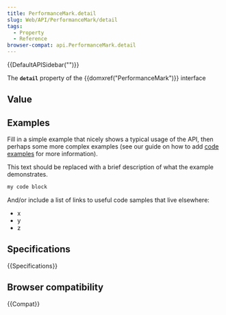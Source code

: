 ```yaml
---
title: PerformanceMark.detail
slug: Web/API/PerformanceMark/detail
tags:
  - Property
  - Reference
browser-compat: api.PerformanceMark.detail
---
```

{{DefaultAPISidebar("")}}

The **`detail`** property of the {{domxref("PerformanceMark")}} interface 

## Value



## Examples

Fill in a simple example that nicely shows a typical usage of the API, then perhaps some more complex examples (see our guide on how to add [code examples](/en-US/docs/MDN/Contribute/Structures/Code_examples) for more information).

This text should be replaced with a brief description of what the example demonstrates.

```js
my code block
```

And/or include a list of links to useful code samples that live elsewhere:

*   x
*   y
*   z

## Specifications

{{Specifications}}

## Browser compatibility

{{Compat}}


